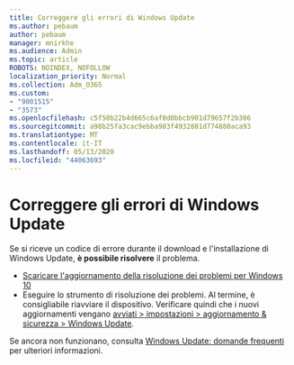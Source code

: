 ```yaml
---
title: Correggere gli errori di Windows Update
ms.author: pebaum
author: pebaum
manager: mnirkhe
ms.audience: Admin
ms.topic: article
ROBOTS: NOINDEX, NOFOLLOW
localization_priority: Normal
ms.collection: Adm_O365
ms.custom:
- "9001515"
- "3573"
ms.openlocfilehash: c5f50b22b4d665c6af0d0bbcb901d79657f2b306
ms.sourcegitcommit: a98b25fa3cac9ebba983f4932881d774880aca93
ms.translationtype: MT
ms.contentlocale: it-IT
ms.lasthandoff: 05/13/2020
ms.locfileid: "44063693"
---
```

# <a name="fix-windows-update-errors"></a>Correggere gli errori di Windows Update

Se si riceve un codice di errore durante il download e l'installazione di Windows Update, **è possibile risolvere** il problema.

- [Scaricare l'aggiornamento della risoluzione dei problemi per Windows 10](https://support.microsoft.com/help/4027322/windows-update-troubleshooter)
- Eseguire lo strumento di risoluzione dei problemi. Al termine, è consigliabile riavviare il dispositivo. Verificare quindi che i nuovi aggiornamenti vengano [avviati > impostazioni > aggiornamento & sicurezza > Windows Update](ms-settings:windowsupdate).

Se ancora non funzionano, consulta [Windows Update: domande frequenti](https://support.microsoft.com/help/12373/windows-update-faq) per ulteriori informazioni.
